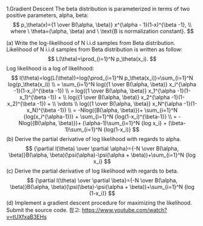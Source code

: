 1.Gradient Descent
The beta distribution is parameterized in terms of two positive parameters, alpha, beta:
$$
p_\theta(x)={1 \over B(\alpha, \beta)} x^{\alpha - 1}(1-x)^{\beta -1}, \\
where \ \theta=(\alpha, \beta) and  \ \text{B is normalization constant}.
$$

(a) Write the log-likelihood of N i.i.d samples from Beta distribution.
Likelihood of N i.i.d samples from Beta distribution is written as follow:
$$
L(\theta)=\prod_{i=1}^N p_\theta(x_i).
$$
Log likelihood is a log of likelihood:
$$
l(\theta)=log(L(\theta))=log(\prod_{i=1}^N p_\theta(x_i))=\sum_{i=1}^N log(p_\theta(x_i)) \\
= \sum_{i=1}^N log({1 \over B(\alpha, \beta)} x_i^{\alpha -1}(1-x_i)^{\beta -1}) \\
= log({1 \over B(\alpha, \beta)} x_1^{\alpha -1}(1-x_1)^{\beta -1}) + \\
log({1 \over B(\alpha, \beta)} x_2^{\alpha -1}(1-x_2)^{\beta -1}) + \\
\vdots \\
log({1 \over B(\alpha, \beta)} x_N^{\alpha -1}(1-x_N)^{\beta -1}) \\
= -Nlog({B(\alpha, \beta)})+ \sum_{i=1}^N {log(x_i^{\alpha-1})} + \sum_{i=1}^N {log(1-x_i)^{\beta-1}} \\
= -Nlog({B(\alpha, \beta)})+ (\alpha-1)\sum_{i=1}^N {log x_i} + (\beta-1)\sum_{i=1}^N {log(1-x_i)}
$$
(b) Derive the partial derivative of log likelihood with regards to alpha.
$$
{\partial l(\theta) \over \partial \alpha}={-N \over B(\alpha, \beta)}B(\alpha, \beta)(\psi(\alpha)-\psi(\alpha + \beta))+\sum_{i=1}^N {log x_i}
$$
(c) Derive the partial derivative of log likelihood with regards to beta.
$$
{\partial l(\theta) \over \partial \beta}={-N \over B(\alpha, \beta)}B(\alpha, \beta)(\psi(\beta)-\psi(\alpha + \beta))+\sum_{i=1}^N {log (1-x_i)}
$$
(d) Implement a gradient descent procedure for maximizing the likelihood. Submit the source code.
참고: https://www.youtube.com/watch?v=tUXfxaB3EHs
<!--stackedit_data:
eyJoaXN0b3J5IjpbLTgzNDkzODY5MiwtMjAwODQ0MTA0NCwxND
gzOTUwNDk1LC0xODIzMTc0NTA2XX0=
-->